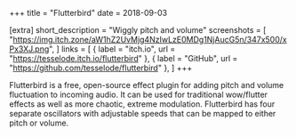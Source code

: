 +++
title = "Flutterbird"
date = 2018-09-03

[extra]
short_description = "Wiggly pitch and volume"
screenshots = [
	"https://img.itch.zone/aW1hZ2UvMjg4NzIwLzE0MDg1NjAucG5n/347x500/xPx3XJ.png",
]
links = [
	{ label = "itch.io", url = "https://tesselode.itch.io/flutterbird" },
	{ label = "GitHub", url = "https://github.com/tesselode/flutterbird" },
]
+++

Flutterbird is a free, open-source effect plugin for adding pitch and volume fluctuation to incoming audio. It can be used for traditional wow/flutter effects as well as more chaotic, extreme modulation. Flutterbird has four separate oscillators with adjustable speeds that can be mapped to either pitch or volume.
